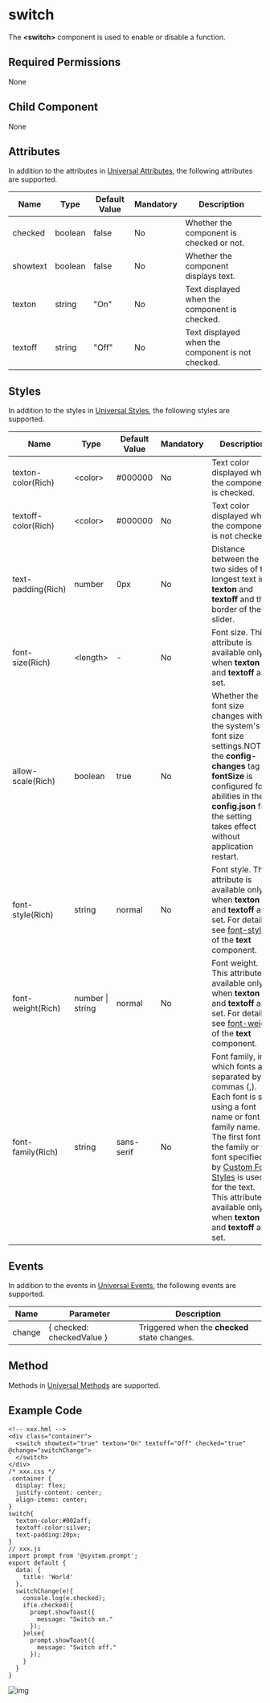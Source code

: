 # switch

The **\<switch>** component is used to enable or disable a function.

## Required Permissions

None

## Child Component

None

## Attributes

In addition to the attributes in [Universal Attributes](js-components-common-attributes.md), the following attributes are supported.



| Name     | Type    | Default Value | Mandatory | Description                                       |
| -------- | ------- | ------------- | --------- | ------------------------------------------------- |
| checked  | boolean | false         | No        | Whether the component is checked or not.          |
| showtext | boolean | false         | No        | Whether the component displays text.              |
| texton   | string  | "On"          | No        | Text displayed when the component is checked.     |
| textoff  | string  | "Off"         | No        | Text displayed when the component is not checked. |

## Styles

In addition to the styles in [Universal Styles](js-components-common-styles.md), the following styles are supported.



| Name                | Type             | Default Value | Mandatory | Description                                                  |
| ------------------- | ---------------- | ------------- | --------- | ------------------------------------------------------------ |
| texton-color(Rich)  | \<color>          | #000000       | No        | Text color displayed when the component is checked.          |
| textoff-color(Rich) | \<color>          | #000000       | No        | Text color displayed when the component is not checked.      |
| text-padding(Rich)  | number           | 0px           | No        | Distance between the two sides of the longest text in **texton** and **textoff** and the border of the slider. |
| font-size(Rich)     | \<length>         | -             | No        | Font size. This attribute is available only when **texton** and **textoff** are set. |
| allow-scale(Rich)   | boolean          | true          | No        | Whether the font size changes with the system's font size settings.NOTE:If the **config-changes** tag of **fontSize** is configured for abilities in the **config.json** file, the setting takes effect without application restart. |
| font-style(Rich)    | string           | normal        | No        | Font style. This attribute is available only when **texton** and **textoff** are set. For details, see [font-style](js-components-basic-text.md) of the **text** component. |
| font-weight(Rich)   | number \| string | normal        | No        | Font weight. This attribute is available only when **texton** and **textoff** are set. For details, see [font-weight](js-components-basic-text.md) of the **text** component. |
| font-family(Rich)   | string           | sans-serif    | No        | Font family, in which fonts are separated by commas (,). Each font is set using a font name or font family name. The first font in the family or the font specified by [Custom Font Styles](js-components-common-customizing-font.md) is used for the text. This attribute is available only when **texton** and **textoff** are set. |

## Events

In addition to the events in [Universal Events](js-components-common-events.md), the following events are supported.



| Name   | Parameter                 | Description                                   |
| ------ | ------------------------- | --------------------------------------------- |
| change | { checked: checkedValue } | Triggered when the **checked** state changes. |

## Method

Methods in [Universal Methods](js-components-common-methods.md) are supported.

## Example Code

```
<!-- xxx.hml -->
<div class="container">
  <switch showtext="true" texton="On" textoff="Off" checked="true" @change="switchChange">
  </switch>
</div>
/* xxx.css */
.container {
  display: flex;
  justify-content: center;
  align-items: center;
}
switch{
  texton-color:#002aff;
  textoff-color:silver;
  text-padding:20px;
}
// xxx.js
import prompt from '@system.prompt';
export default {
  data: {
    title: 'World'
  },
  switchChange(e){
    console.log(e.checked);
    if(e.checked){
      prompt.showToast({
        message: "Switch on."
      });
    }else{
      prompt.showToast({
        message: "Switch off."
      });
    }
  }
}
```

![img](https://gitee.com/openharmony/docs/raw/OpenHarmony-3.1-Release/en/application-dev/reference/arkui-js/figures/en-us_image_0000001152862510.gif)